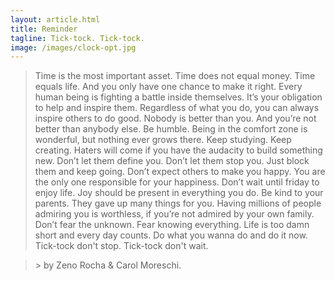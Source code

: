 ```yaml
---
layout: article.html
title: Reminder
tagline: Tick-tock. Tick-tock.
image: /images/clock-opt.jpg
---
```


<blockquote class="manifesto">Time is the most important asset. Time does not equal money. Time equals life. And you only have one chance to make it right. Every human being is fighting a battle inside themselves. It’s your obligation to help and inspire them. Regardless of what you do, you can always inspire others to do good. Nobody is better than you. And you’re not better than anybody else. Be humble. Being in the comfort zone is wonderful, but nothing ever grows there. Keep studying. Keep creating. Haters will come if you have the audacity to build something new. Don’t let them define you. Don’t let them stop you. Just block them and keep going. Don’t expect others to make you happy. You are the only one responsible for your happiness. Don’t wait until friday to enjoy life. Joy should be present in everything you do. Be kind to your parents. They gave up many things for you. Having millions of people admiring you is worthless, if you’re not admired by your own family. Don’t fear the unknown. Fear knowing everything. Life is too damn short and every day counts. Do what you wanna do and do it now.  Tick-tock don't stop. Tick-tock don't wait.</blockquote>

<blockquote class="manifesto">> by Zeno Rocha & Carol Moreschi.</blockquote>